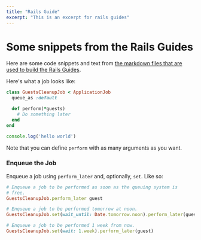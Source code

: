 ```yaml
---
title: "Rails Guide"
excerpt: "This is an excerpt for rails guides"
---
```


# Some snippets from the Rails Guides

Here are some code snippets and text from [the markdown files that are used to build the Rails Guides](https://github.com/rails/rails/blob/main/guides/source/active_job_basics.md).

Here's what a job looks like:

```ruby
class GuestsCleanupJob < ApplicationJob
  queue_as :default

  def perform(*guests)
    # Do something later
  end
end
```

```js
console.log('hello world')
```

Note that you can define `perform` with as many arguments as you want.

### Enqueue the Job

Enqueue a job using `perform_later` and, optionally, `set`. Like so:

```ruby
# Enqueue a job to be performed as soon as the queuing system is
# free.
GuestsCleanupJob.perform_later guest
```

```ruby
# Enqueue a job to be performed tomorrow at noon.
GuestsCleanupJob.set(wait_until: Date.tomorrow.noon).perform_later(guest)
```

```ruby
# Enqueue a job to be performed 1 week from now.
GuestsCleanupJob.set(wait: 1.week).perform_later(guest)
```


